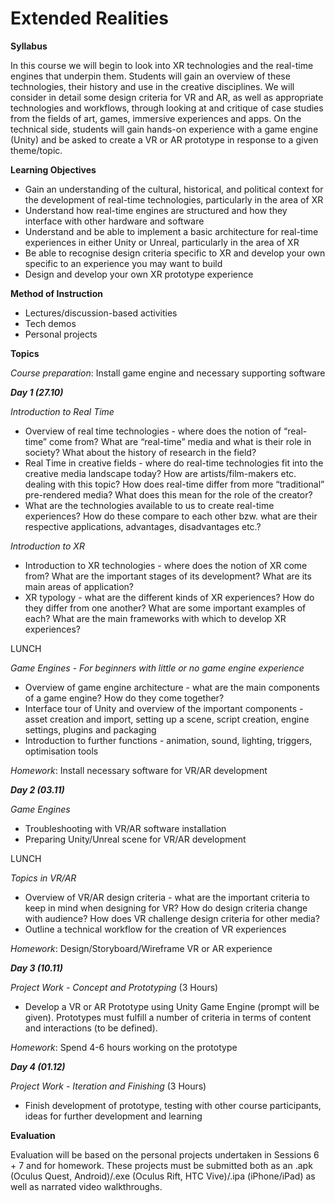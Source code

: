 # Extended Realities

**Syllabus**

In this course we will begin to look into XR technologies and the real-time engines that underpin them. Students will gain an overview of these technologies, their history and use in the creative disciplines. We will consider in detail some design criteria for VR and AR, as well as appropriate technologies and workflows, through looking at and critique of case studies from the fields of art, games, immersive experiences and apps. On the technical side, students will gain hands-on experience with a game engine (Unity) and be asked to create a VR or AR prototype in response to a given theme/topic.

**Learning Objectives**

- Gain an understanding of the cultural, historical, and political context for the development of real-time technologies, particularly in the area of XR
- Understand how real-time engines are structured and how they interface with other hardware and software
- Understand and be able to implement a basic architecture for real-time experiences in either Unity or Unreal, particularly in the area of XR
- Be able to recognise design criteria specific to XR and develop your own specific to an experience you may want to build
- Design and develop your own XR prototype experience

**Method of Instruction**

- Lectures/discussion-based activities
- Tech demos
- Personal projects

**Topics**

*Course preparation*: Install game engine and necessary supporting software

***Day 1 (27.10)***

*Introduction to Real Time*

- Overview of real time technologies - where does the notion of “real-time” come from? What are “real-time” media and what is their role in society? What about the history of research in the field?
- Real Time in creative fields - where do real-time technologies fit into the creative media landscape today? How are artists/film-makers etc. dealing with this topic? How does real-time differ from more “traditional” pre-rendered media? What does this mean for the role of the creator?
- What are the technologies available to us to create real-time experiences? How do these compare to each other bzw. what are their respective applications, advantages, disadvantages etc.?

*Introduction to XR*

- Introduction to XR technologies - where does the notion of XR come from? What are the important stages of its development? What are its main areas of application?
- XR typology - what are the different kinds of XR experiences? How do they differ from one another? What are some important examples of each? What are the main frameworks with which to develop XR experiences?

LUNCH

*Game Engines* - *For beginners with little or no game engine experience*

- Overview of game engine architecture - what are the main components of a game engine? How do they come together?
- Interface tour of Unity and overview of the important components - asset creation and import, setting up a scene, script creation, engine settings, plugins and packaging
- Introduction to further functions - animation, sound, lighting, triggers, optimisation tools

*Homework*: Install necessary software for VR/AR development

***Day 2 (03.11)***

*Game Engines*

- Troubleshooting with VR/AR software installation
- Preparing Unity/Unreal scene for VR/AR development

LUNCH

*Topics in VR/AR*

- Overview of VR/AR design criteria - what are the important criteria to keep in mind when designing for VR? How do design criteria change with audience? How does VR challenge design criteria for other media?
- Outline a technical workflow for the creation of VR experiences

*Homework*: Design/Storyboard/Wireframe VR or AR experience

***Day 3 (10.11)***

*Project Work - Concept and Prototyping* (3 Hours)

- Develop a VR or AR Prototype using Unity Game Engine (prompt will be given). Prototypes must fulfill a number of criteria in terms of content and interactions (to be defined).

*Homework*: Spend 4-6 hours working on the prototype

***Day 4 (01.12)***

*Project Work - Iteration and Finishing* (3 Hours)

- Finish development of prototype, testing with other course participants, ideas for further development and learning

**Evaluation**

Evaluation will be based on the personal projects undertaken in Sessions 6 + 7 and for homework. These projects must be submitted both as an .apk (Oculus Quest, Android)/.exe (Oculus Rift, HTC Vive)/.ipa (iPhone/iPad) as well as narrated video walkthroughs.
